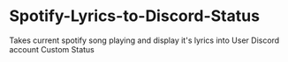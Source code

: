 # Spotify-Lyrics-to-Discord-Status
Takes current spotify song playing and display it's lyrics into User Discord account Custom Status
